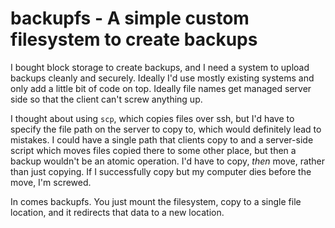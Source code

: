 # backupfs - A simple custom filesystem to create backups

I bought block storage to create backups, and I need a system to upload backups
cleanly and securely. Ideally I'd use mostly existing systems and only add a
little bit of code on top. Ideally file names get managed server side so that
the client can't screw anything up.

I thought about using `scp`, which copies files over ssh, but I'd have to
specify the file path on the server to copy to, which would definitely lead to
mistakes. I could have a single path that clients copy to and a server-side
script which moves files copied there to some other place, but then a backup
wouldn't be an atomic operation. I'd have to copy, _then_ move, rather than just
copying. If I successfully copy but my computer dies before the move, I'm
screwed.

In comes backupfs. You just mount the filesystem, copy to a single file
location, and it redirects that data to a new location.

